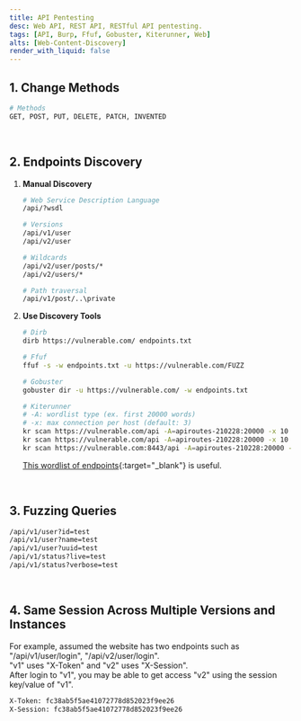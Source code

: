 ```yaml
---
title: API Pentesting
desc: Web API, REST API, RESTful API pentesting.
tags: [API, Burp, Ffuf, Gobuster, Kiterunner, Web]
alts: [Web-Content-Discovery]
render_with_liquid: false
---
```


## 1. Change Methods

```sh
# Methods
GET, POST, PUT, DELETE, PATCH, INVENTED
```

<br />

## 2. Endpoints Discovery

1. **Manual Discovery**

    ```sh
    # Web Service Description Language
    /api/?wsdl

    # Versions
    /api/v1/user
    /api/v2/user

    # Wildcards
    /api/v2/user/posts/*
    /api/v2/users/*

    # Path traversal
    /api/v1/post/..\private
    ```

2. **Use Discovery Tools**

    ```sh
    # Dirb
    dirb https://vulnerable.com/ endpoints.txt

    # Ffuf
    ffuf -s -w endpoints.txt -u https://vulnerable.com/FUZZ

    # Gobuster
    gobuster dir -u https://vulnerable.com/ -w endpoints.txt

    # Kiterunner
    # -A: wordlist type (ex. first 20000 words)
    # -x: max connection per host (default: 3)
    kr scan https://vulnerable.com/api -A=apiroutes-210228:20000 -x 10
    kr scan https://vulnerable.com/api -A=apiroutes-210228:20000 -x 10 --fail-status-codes 401,404
    kr scan https://vulnerable.com:8443/api -A=apiroutes-210228:20000 -x 10
    ```

    [This wordlist of endpoints](https://gist.github.com/yassineaboukir/8e12adefbd505ef704674ad6ad48743d){:target="_blank"} is useful.

<br />

## 3. Fuzzing Queries

```sh
/api/v1/user?id=test
/api/v1/user?name=test
/api/v1/user?uuid=test
/api/v1/status?live=test
/api/v1/status?verbose=test
```

<br />

## 4. Same Session Across Multiple Versions and Instances

For example, assumed the website has two endpoints such as "/api/v1/user/login", "/api/v2/user/login".  
"v1" uses "X-Token" and "v2" uses "X-Session".  
After login to "v1", you may be able to get access "v2" using the session key/value of "v1".

```sh
X-Token: fc38ab5f5ae41072778d852023f9ee26
X-Session: fc38ab5f5ae41072778d852023f9ee26
```
